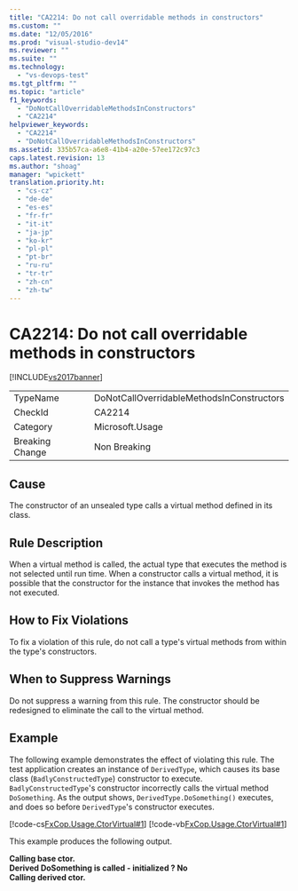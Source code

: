```yaml
---
title: "CA2214: Do not call overridable methods in constructors"
ms.custom: ""
ms.date: "12/05/2016"
ms.prod: "visual-studio-dev14"
ms.reviewer: ""
ms.suite: ""
ms.technology: 
  - "vs-devops-test"
ms.tgt_pltfrm: ""
ms.topic: "article"
f1_keywords: 
  - "DoNotCallOverridableMethodsInConstructors"
  - "CA2214"
helpviewer_keywords: 
  - "CA2214"
  - "DoNotCallOverridableMethodsInConstructors"
ms.assetid: 335b57ca-a6e8-41b4-a20e-57ee172c97c3
caps.latest.revision: 13
ms.author: "shoag"
manager: "wpickett"
translation.priority.ht: 
  - "cs-cz"
  - "de-de"
  - "es-es"
  - "fr-fr"
  - "it-it"
  - "ja-jp"
  - "ko-kr"
  - "pl-pl"
  - "pt-br"
  - "ru-ru"
  - "tr-tr"
  - "zh-cn"
  - "zh-tw"
---
```

# CA2214: Do not call overridable methods in constructors
[!INCLUDE[vs2017banner](../code-quality/includes/vs2017banner.md)]

|||  
|-|-|  
|TypeName|DoNotCallOverridableMethodsInConstructors|  
|CheckId|CA2214|  
|Category|Microsoft.Usage|  
|Breaking Change|Non Breaking|  
  
## Cause  
 The constructor of an unsealed type calls a virtual method defined in its class.  
  
## Rule Description  
 When a virtual method is called, the actual type that executes the method is not selected until run time. When a constructor calls a virtual method, it is possible that the constructor for the instance that invokes the method has not executed.  
  
## How to Fix Violations  
 To fix a violation of this rule, do not call a type's virtual methods from within the type's constructors.  
  
## When to Suppress Warnings  
 Do not suppress a warning from this rule. The constructor should be redesigned to eliminate the call to the virtual method.  
  
## Example  
 The following example demonstrates the effect of violating this rule. The test application creates an instance of `DerivedType`, which causes its base class (`BadlyConstructedType`) constructor to execute. `BadlyConstructedType`'s constructor incorrectly calls the virtual method `DoSomething`. As the output shows, `DerivedType.DoSomething()` executes, and does so before `DerivedType`'s constructor executes.  
  
 [!code-cs[FxCop.Usage.CtorVirtual#1](../code-quality/codesnippet/CSharp/ca2214--do-not-call-overridable-methods-in-constructors_1.cs)]
 [!code-vb[FxCop.Usage.CtorVirtual#1](../code-quality/codesnippet/VisualBasic/ca2214--do-not-call-overridable-methods-in-constructors_1.vb)]  
  
 This example produces the following output.  
  
 **Calling base ctor.**  
**Derived DoSomething is called - initialized ? No**  
**Calling derived ctor.**